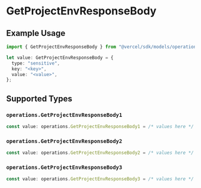 # GetProjectEnvResponseBody

## Example Usage

```typescript
import { GetProjectEnvResponseBody } from "@vercel/sdk/models/operations/getprojectenv.js";

let value: GetProjectEnvResponseBody = {
  type: "sensitive",
  key: "<key>",
  value: "<value>",
};
```

## Supported Types

### `operations.GetProjectEnvResponseBody1`

```typescript
const value: operations.GetProjectEnvResponseBody1 = /* values here */
```

### `operations.GetProjectEnvResponseBody2`

```typescript
const value: operations.GetProjectEnvResponseBody2 = /* values here */
```

### `operations.GetProjectEnvResponseBody3`

```typescript
const value: operations.GetProjectEnvResponseBody3 = /* values here */
```

